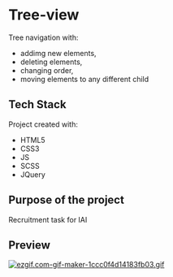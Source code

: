 # Tree-view
Tree navigation with: 
- addimg new elements, 
- deleting elements, 
- changing order, 
- moving elements to any different child

## Tech Stack
Project created with:
 - HTML5
 - CSS3
 - JS
 - SCSS
 - JQuery

## Purpose of the project
Recruitment task for IAI

## Preview
<a href="https://gifyu.com/image/A8Ss"><img src="https://s6.gifyu.com/images/treeba55d446b63215f4.gif" alt="ezgif.com-gif-maker-1ccc0f4d14183fb03.gif" border="0" /></a>
